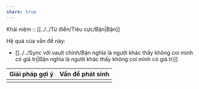 ```yaml
---
share: true
---
```

Khái niệm :: [[../../Từ điển/Tiêu cực/Bận|Bận]]

Hệ quả của vấn đề này:
- [[../../Sync với vault chính/Bận nghĩa là người khác thấy không coi mình có giá trị|Bận nghĩa là người khác thấy không coi mình có giá trị]]


| Giải pháp gợi ý | Vấn đề phát sinh |
| --------------- | ---------------- |
|                 |                  |